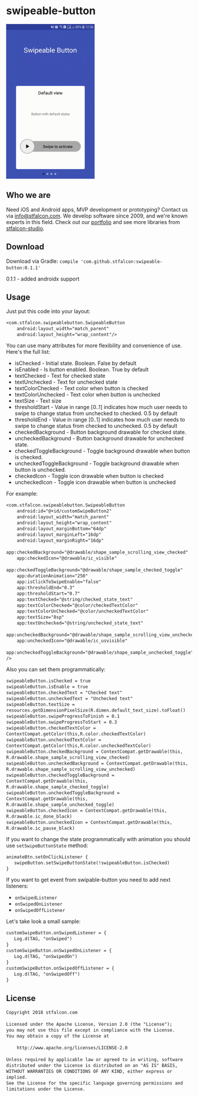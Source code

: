 # swipeable-button
<img src="images/swipe_new.gif" width="240" height="420" />

## Who we are
Need iOS and Android apps, MVP development or prototyping? Contact us via info@stfalcon.com. We develop software since 2009, and we're known experts in this field. Check out our [portfolio](https://stfalcon.com/en/portfolio) and see more libraries from [stfalcon-studio](https://stfalcon-studio.github.io/).

## Download
Download via Gradle:
```compile 'com.github.stfalcon:swipeable-button:0.1.1'```

0.1.1 - added androidx support

## Usage
Just put this code into your layout:
```
<com.stfalcon.swipeablebutton.SwipeableButton
    android:layout_width="match_parent"
    android:layout_height="wrap_content"/>
```

You can use many attributes for more flexibility and convenience of use. Here's the full list:
- isChecked - Initial state. Boolean. False by default
- isEnabled - Is button enabled. Boolean. True by default
- textChecked - Text for checked state
- textUnchecked - Text for unchecked state
- textColorChecked - Text color when button is checked
- textColorUnchecked - Text color when button is unchecked
- textSize - Text size
- thresholdStart - Value in range [0..1] indicates how much user needs to swipe to change status from unchecked to checked. 0.5 by default
- thresholdEnd - Value in range [0..1] indicates how much user needs to swipe to change status from checked to unchecked. 0.5 by default
- checkedBackground - Button background drawable for checked state.
- uncheckedBackground - Button background drawable for unchecked state.
- checkedToggleBackground - Toggle background drawable when button is checked.
- uncheckedToggleBackground - Toggle background drawable when button is unchecked.
- checkedIcon - Toggle icon drawable when button is checked
- uncheckedIcon - Toggle icon drawable when button is unchecked

For example:
```
<com.stfalcon.swipeablebutton.SwipeableButton
    android:id="@+id/customSwipeButton2"
    android:layout_width="match_parent"
    android:layout_height="wrap_content"
    android:layout_marginBottom="64dp"
    android:layout_marginLeft="16dp"
    android:layout_marginRight="16dp"
    app:checkedBackground="@drawable/shape_sample_scrolling_view_checked"
    app:checkedIcon="@drawable/ic_visible"
    app:checkedToggleBackground="@drawable/shape_sample_checked_toggle"
    app:durationAnimation="250"
    app:isClickToSwipeEnable="false"
    app:thresholdEnd="0.3"
    app:thresholdStart="0.7"
    app:textChecked="@string/checked_state_text"
    app:textColorChecked="@color/checkedTextColor"
    app:textColorUnChecked="@color/uncheckedTextColor"
    app:textSize="8sp"
    app:textUnchecked="@string/unchecked_state_text"
    app:uncheckedBackground="@drawable/shape_sample_scrolling_view_unchecked"
    app:uncheckedIcon="@drawable/ic_usvisible"
    app:uncheckedToggleBackground="@drawable/shape_sample_unchecked_toggle" />
```
Also you can set them programmatically:
```
swipeableButton.isChecked = true
swipeableButton.isEnable = true
swipeableButton.checkedText = "Checked text"
swipeableButton.uncheckedText = "Unchecked text"
swipeableButton.textSize = resources.getDimensionPixelSize(R.dimen.default_text_size).toFloat()
swipeableButton.swipeProgressToFinish = 0.1
swipeableButton.swipeProgressToStart = 0.3
swipeableButton.checkedTextColor = ContextCompat.getColor(this,R.color.checkedTextColor)
swipeableButton.uncheckedTextColor = ContextCompat.getColor(this,R.color.uncheckedTextColor)
swipeableButton.checkedBackground = ContextCompat.getDrawable(this, R.drawable.shape_sample_scrolling_view_checked)
swipeableButton.uncheckedBackground = ContextCompat.getDrawable(this, R.drawable.shape_sample_scrolling_view_unchecked)
swipeableButton.checkedToggleBackground = ContextCompat.getDrawable(this, R.drawable.shape_sample_checked_toggle)
swipeableButton.uncheckedToggleBackground = ContextCompat.getDrawable(this, R.drawable.shape_sample_unchecked_toggle)
swipeableButton.checkedIcon = ContextCompat.getDrawable(this, R.drawable.ic_done_black)
swipeableButton.uncheckedIcon = ContextCompat.getDrawable(this, R.drawable.ic_pause_black)
```
If you want to change the state programmatically with animation you should use `setSwipeButtonState` method:
```
animateBtn.setOnClickListener {
   swipeButton.setSwipeButtonState(!swipeableButton.isChecked)
}
```
If you want to get event from swipable-button you need to add next listeners:
 - `onSwipedListener`
 - `onSwipedOnListener`
 - `onSwipedOffListener`

Let's take look a small sample:
```
customSwipeButton.onSwipedListener = {
   Log.d(TAG, "onSwiped")
}
customSwipeButton.onSwipedOnListener = {
   Log.d(TAG, "onSwipedOn")
}
customSwipeButton.onSwipedOffListener = {
   Log.d(TAG, "onSwipedOff")
}
```
## License
```
Copyright 2018 stfalcon.com

Licensed under the Apache License, Version 2.0 (the "License");
you may not use this file except in compliance with the License.
You may obtain a copy of the License at

    http://www.apache.org/licenses/LICENSE-2.0

Unless required by applicable law or agreed to in writing, software
distributed under the License is distributed on an "AS IS" BASIS,
WITHOUT WARRANTIES OR CONDITIONS OF ANY KIND, either express or implied.
See the License for the specific language governing permissions and
limitations under the License.
```

